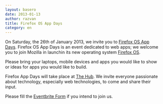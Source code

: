 ```yaml
--- 
layout: basero
date: 2013-01-13
author: razvan
title: Firefox OS App Days
category: en
---
```


On Saturday, the 26th of January 2013, we invite you to [Firefox OS App Days](http://firefoxosappdaybucharest.eventbrite.com/#). Firefox OS App Days is an event dedicated to web apps; we welcome you to join Mozilla in launchin its new operating system [Firefox OS](http://firefoxosappdaybucharest.eventbrite.com/#).

Please bring your laptops, mobile devices and apps you would like to show or ideas for apps you would like to build.

Firefox App Days will take place at [The Hub](http://bucharest.the-hub.net/). We invite everyone passionate about technology, especially web technologies, to come and share their input.

Please fill the [Eventbrite Form](http://firefoxosappdaybucharest.eventbrite.com/#) if you intend to join us.
